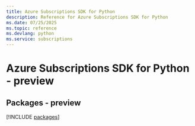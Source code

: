 ```yaml
---
title: Azure Subscriptions SDK for Python
description: Reference for Azure Subscriptions SDK for Python
ms.date: 07/25/2025
ms.topic: reference
ms.devlang: python
ms.service: subscriptions
---
```

# Azure Subscriptions SDK for Python - preview
## Packages - preview
[!INCLUDE [packages](subscriptions-index.md)]